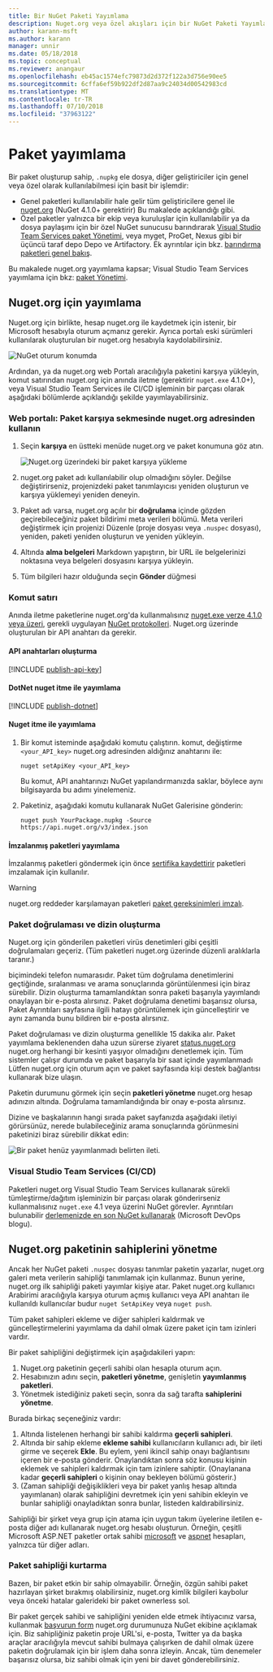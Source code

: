 ```yaml
---
title: Bir NuGet Paketi Yayımlama
description: Nuget.org veya özel akışları için bir NuGet Paketi Yayımlama ve nuget.org üzerinde paket sahipliği yönetme konusunda ayrıntılı yönergeler.
author: karann-msft
ms.author: karann
manager: unnir
ms.date: 05/18/2018
ms.topic: conceptual
ms.reviewer: anangaur
ms.openlocfilehash: eb45ac1574efc79873d2d372f122a3d756e90ee5
ms.sourcegitcommit: 6cffa6ef59b922df2d87aa9c24034d00542983cd
ms.translationtype: MT
ms.contentlocale: tr-TR
ms.lasthandoff: 07/10/2018
ms.locfileid: "37963122"
---
```

# <a name="publishing-packages"></a>Paket yayımlama

Bir paket oluşturup sahip, `.nupkg` ele dosya, diğer geliştiriciler için genel veya özel olarak kullanılabilmesi için basit bir işlemdir:

- Genel paketleri kullanılabilir hale gelir tüm geliştiricilere genel ile [nuget.org](https://www.nuget.org/packages/manage/upload) (NuGet 4.1.0+ gerektirir) Bu makalede açıklandığı gibi.
- Özel paketler yalnızca bir ekip veya kuruluşlar için kullanılabilir ya da dosya paylaşımı için bir özel NuGet sunucusu barındırarak [Visual Studio Team Services paket Yönetimi](https://www.visualstudio.com/docs/package/nuget/publish), veya myget, ProGet, Nexus gibi bir üçüncü taraf depo Depo ve Artifactory. Ek ayrıntılar için bkz. [barındırma paketleri genel bakış](../hosting-packages/overview.md).

Bu makalede nuget.org yayımlama kapsar; Visual Studio Team Services yayımlama için bkz: [paket Yönetimi](https://www.visualstudio.com/docs/package/nuget/publish).

## <a name="publish-to-nugetorg"></a>Nuget.org için yayımlama

Nuget.org için birlikte, hesap nuget.org ile kaydetmek için istenir, bir Microsoft hesabıyla oturum açmanız gerekir. Ayrıca portalı eski sürümleri kullanılarak oluşturulan bir nuget.org hesabıyla kaydolabilirsiniz.

![NuGet oturum konumda](media/publish_NuGetSignIn.png)

Ardından, ya da nuget.org web Portalı aracılığıyla paketini karşıya yükleyin, komut satırından nuget.org için anında iletme (gerektirir `nuget.exe` 4.1.0+), veya Visual Studio Team Services ile CI/CD işleminin bir parçası olarak aşağıdaki bölümlerde açıklandığı şekilde yayımlayabilirsiniz.

### <a name="web-portal-use-the-upload-package-tab-on-nugetorg"></a>Web portalı: Paket karşıya sekmesinde nuget.org adresinden kullanın

1. Seçin **karşıya** en üstteki menüde nuget.org ve paket konumuna göz atın.

    ![Nuget.org üzerindeki bir paket karşıya yükleme](media/publish_UploadYourPackage.PNG)

1. nuget.org paket adı kullanılabilir olup olmadığını söyler. Değilse değiştirirseniz, projenizdeki paket tanımlayıcısı yeniden oluşturun ve karşıya yüklemeyi yeniden deneyin.

1. Paket adı varsa, nuget.org açılır bir **doğrulama** içinde gözden geçirebileceğiniz paket bildirimi meta verileri bölümü. Meta verileri değiştirmek için projenizi Düzenle (proje dosyası veya `.nuspec` dosyası), yeniden, paketi yeniden oluşturun ve yeniden yükleyin.

1. Altında **alma belgeleri** Markdown yapıştırın, bir URL ile belgelerinizi noktasına veya belgeleri dosyasını karşıya yükleyin.

1. Tüm bilgileri hazır olduğunda seçin **Gönder** düğmesi

### <a name="command-line"></a>Komut satırı

Anında iletme paketlerine nuget.org'da kullanmalısınız [nuget.exe verze 4.1.0 veya üzeri](https://www.nuget.org/downloads), gerekli uygulayan [NuGet protokolleri](../api/nuget-protocols.md). Nuget.org üzerinde oluşturulan bir API anahtarı da gerekir.

#### <a name="create-api-keys"></a>API anahtarları oluşturma

[!INCLUDE [publish-api-key](../quickstart/includes/publish-api-key.md)]

#### <a name="publish-with-dotnet-nuget-push"></a>DotNet nuget itme ile yayımlama

[!INCLUDE [publish-dotnet](../quickstart/includes/publish-dotnet.md)]

#### <a name="publish-with-nuget-push"></a>Nuget itme ile yayımlama

1. Bir komut isteminde aşağıdaki komutu çalıştırın. komut, değiştirme `<your_API_key>` nuget.org adresinden aldığınız anahtarını ile:

    ```cli
    nuget setApiKey <your_API_key>
    ```

    Bu komut, API anahtarınızı NuGet yapılandırmanızda saklar, böylece aynı bilgisayarda bu adımı yinelemeniz.

1. Paketiniz, aşağıdaki komutu kullanarak NuGet Galerisine gönderin:

    ```cli
    nuget push YourPackage.nupkg -Source https://api.nuget.org/v3/index.json
    ```

#### <a name="publish-signed-packages"></a>İmzalanmış paketleri yayımlama

İmzalanmış paketleri göndermek için önce [sertifika kaydettirir](../reference/Signed-Packages-Reference.md#register-certificate-on-nugetorg) paketleri imzalamak için kullanılır. 

> [!Warning]
> nuget.org reddeder karşılamayan paketleri [paket gereksinimleri imzalı](../reference/Signed-Packages-Reference.md#signature-requirements-on-nugetorg).

### <a name="package-validation-and-indexing"></a>Paket doğrulaması ve dizin oluşturma

Nuget.org için gönderilen paketleri virüs denetimleri gibi çeşitli doğrulamaları geçeriz. (Tüm paketleri nuget.org üzerinde düzenli aralıklarla taranır.)

biçimindeki telefon numarasıdır. Paket tüm doğrulama denetimlerini geçtiğinde, sıralanması ve arama sonuçlarında görüntülenmesi için biraz sürebilir. Dizin oluşturma tamamlandıktan sonra paketi başarıyla yayımlandı onaylayan bir e-posta alırsınız. Paket doğrulama denetimi başarısız olursa, Paket Ayrıntıları sayfasına ilgili hatayı görüntülemek için güncelleştirir ve aynı zamanda bunu bildiren bir e-posta alırsınız.

Paket doğrulaması ve dizin oluşturma genellikle 15 dakika alır. Paket yayımlama beklenenden daha uzun sürerse ziyaret [status.nuget.org](https://status.nuget.org/) nuget.org herhangi bir kesinti yaşıyor olmadığını denetlemek için. Tüm sistemler çalışır durumda ve paket başarıyla bir saat içinde yayımlanmadı Lütfen nuget.org için oturum açın ve paket sayfasında kişi destek bağlantısı kullanarak bize ulaşın.

Paketin durumunu görmek için seçin **paketleri yönetme** nuget.org hesap adınızın altında. Doğrulama tamamlandığında bir onay e-posta alırsınız.

Dizine ve başkalarının hangi sırada paket sayfanızda aşağıdaki iletiyi görürsünüz, nerede bulabileceğiniz arama sonuçlarında görünmesini paketinizi biraz sürebilir dikkat edin:

![Bir paket henüz yayımlanmadı belirten ileti.](media/publish_NotYetIndexed.png)

### <a name="visual-studio-team-services-cicd"></a>Visual Studio Team Services (CI/CD)

Paketleri nuget.org Visual Studio Team Services kullanarak sürekli tümleştirme/dağıtım işleminizin bir parçası olarak gönderirseniz kullanmalısınız `nuget.exe` 4.1 veya üzerini NuGet görevler. Ayrıntıları bulunabilir [derlemenizde en son NuGet kullanarak](https://blogs.msdn.microsoft.com/devops/2017/09/29/using-the-latest-nuget-in-your-build/) (Microsoft DevOps blogu).

## <a name="managing-package-owners-on-nugetorg"></a>Nuget.org paketinin sahiplerini yönetme

Ancak her NuGet paketi `.nuspec` dosyası tanımlar paketin yazarlar, nuget.org galeri meta verilerin sahipliği tanımlamak için kullanmaz. Bunun yerine, nuget.org ilk sahipliği paketi yayımlar kişiye atar. Paket nuget.org kullanıcı Arabirimi aracılığıyla karşıya oturum açmış kullanıcı veya API anahtarı ile kullanıldı kullanıcılar budur `nuget SetApiKey` veya `nuget push`.

Tüm paket sahipleri ekleme ve diğer sahipleri kaldırmak ve güncelleştirmelerini yayımlama da dahil olmak üzere paket için tam izinleri vardır.

Bir paket sahipliğini değiştirmek için aşağıdakileri yapın:

1. Nuget.org paketinin geçerli sahibi olan hesapla oturum açın.
1. Hesabınızın adını seçin, **paketleri yönetme**, genişletin **yayımlanmış paketleri**.
1. Yönetmek istediğiniz paketi seçin, sonra da sağ tarafta **sahiplerini yönetme**.

Burada birkaç seçeneğiniz vardır:

1. Altında listelenen herhangi bir sahibi kaldırma **geçerli sahipleri**.
1. Altında bir sahip ekleme **ekleme sahibi** kullanıcıların kullanıcı adı, bir ileti girme ve seçerek **Ekle**. Bu eylem, yeni ikincil sahip onayı bağlantısını içeren bir e-posta gönderir. Onaylandıktan sonra söz konusu kişinin eklemek ve sahipleri kaldırmak için tam izinlere sahiptir. (Onaylanana kadar **geçerli sahipleri** o kişinin onay bekleyen bölümü gösterir.)
1. (Zaman sahipliği değişiklikleri veya bir paket yanlış hesap altında yayımlanan) olarak sahipliğini devretmek için yeni sahibin ekleyin ve bunlar sahipliği onayladıktan sonra bunlar, listeden kaldırabilirsiniz.

Sahipliği bir şirket veya grup için atama için uygun takım üyelerine iletilen e-posta diğer adı kullanarak nuget.org hesabı oluşturun. Örneğin, çeşitli Microsoft ASP.NET paketler ortak sahibi [microsoft](http://nuget.org/profiles/microsoft) ve [aspnet](http://nuget.org/profiles/aspnet) hesapları, yalnızca tür diğer adları.

### <a name="recovering-package-ownership"></a>Paket sahipliği kurtarma

Bazen, bir paket etkin bir sahip olmayabilir. Örneğin, özgün sahibi paket hazırlayan şirket bırakmış olabilirsiniz, nuget.org kimlik bilgileri kaybolur veya önceki hatalar galerideki bir paket ownerless sol.

Bir paket gerçek sahibi ve sahipliğini yeniden elde etmek ihtiyacınız varsa, kullanmak [başvurun form](https://www.nuget.org/policies/Contact) nuget.org durumunuza NuGet ekibine açıklamak için. Biz sahipliğiniz paketin proje URL'si, e-posta, Twitter ya da başka araçlar aracılığıyla mevcut sahibi bulmaya çalışırken de dahil olmak üzere paketin doğrulamak için bir işlem daha sonra izleyin. Ancak, tüm denemeler başarısız olursa, biz sahibi olmak için yeni bir davet gönderebilirsiniz.
